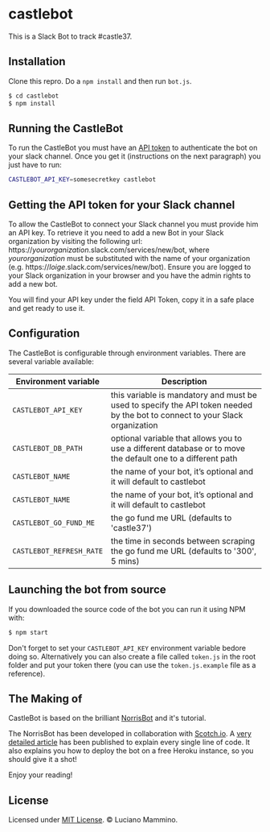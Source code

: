 # castlebot

This is a Slack Bot to track #castle37.


## Installation

Clone this repro. Do a `npm install` and then run `bot.js`.

```bash
$ cd castlebot
$ npm install
```

## Running the CastleBot

To run the CastleBot you must have an [API token](#getting-the-api-token-for-your-slack-channel) to authenticate the bot on your slack channel. Once you get it (instructions on the next paragraph) you just have to run:


```bash
CASTLEBOT_API_KEY=somesecretkey castlebot
```


## Getting the API token for your Slack channel

To allow the CastleBot to connect your Slack channel you must provide him an API key. To retrieve it you need to add a new Bot in your Slack organization by visiting the following url: https://*yourorganization*.slack.com/services/new/bot, where *yourorganization* must be substituted with the name of your organization (e.g. https://*loige*.slack.com/services/new/bot). Ensure you are logged to your Slack organization in your browser and you have the admin rights to add a new bot.

You will find your API key under the field API Token, copy it in a safe place and get ready to use it.


## Configuration

The CastleBot is configurable through environment variables. There are several variable available:

| Environment variable | Description |
|----------------------|-------------|
| `CASTLEBOT_API_KEY` | this variable is mandatory and must be used to specify the API token needed by the bot to connect to your Slack organization |
| `CASTLEBOT_DB_PATH` | optional variable that allows you to use a different database or to move the default one to a different path |
| `CASTLEBOT_NAME` | the name of your bot, it’s optional and it will default to castlebot |
| `CASTLEBOT_NAME` | the name of your bot, it’s optional and it will default to castlebot |
| `CASTLEBOT_GO_FUND_ME` | the go fund me URL (defaults to 'castle37')|
| `CASTLEBOT_REFRESH_RATE` | the time in seconds between scraping the go fund me URL (defaults to '300', 5 mins)|



## Launching the bot from source

If you downloaded the source code of the bot you can run it using NPM with:

```bash
$ npm start
```

Don't forget to set your `CASTLEBOT_API_KEY` environment variable bedore doing so. Alternatively you can also create a file called `token.js` in the root folder and put your token there (you can use the `token.js.example` file as a reference).


## The Making of

CastleBot is based on the brilliant [NorrisBot](https://github.com/lmammino/norrisbot) and it's tutorial.

The NorrisBot has been developed in collaboration with [Scotch.io](https://scotch.io). A [very detailed article](https://scotch.io/tutorials/building-a-slack-bot-with-node-js-and-chuck-norris-super-powers) has been published to explain every single line of code. It also explains you how to deploy the bot on a free Heroku instance, so you should give it a shot! 

Enjoy your reading!


## License

Licensed under [MIT License](LICENSE). © Luciano Mammino.
